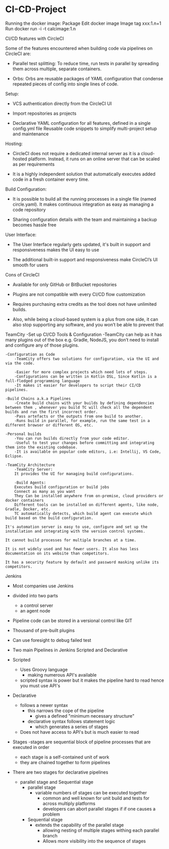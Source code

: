 # CI-CD-Project

Running the docker image:
Package
Edit docker image
Image tag xxx:1.n+1
Run
docker run -i -t calcimage:1.n



CI/CD features with CircleCI

Some of the features encountered when building code via pipelines on CircleCI are:


- Parallel test splitting: To reduce time, run tests in parallel by spreading them across multiple, separate containers.

- Orbs: Orbs are reusable packages of YAML configuration that condense repeated pieces of config into single lines of code.

Setup:


- VCS authentication directly from the CircleCI UI

- Import repositories as projects

- Declarative YAML configuration for all features, defined in a single config.yml file
  Reusable code snippets to simplify multi-project setup and maintenance

Hosting:

- CircleCI does not require a dedicated internal server as it is a cloud-hosted platform. Instead, it runs on an online server that can be scaled as per requirements

- It is a highly independent solution that automatically executes added code in a fresh container every time.


Build Configuration:

- It is possible to build all the running processes in a single file (named circle.yaml). It makes continuous integration as easy as managing a code repository

- Sharing configuration details with the team and maintaining a backup becomes hassle free

User Interface:

- The User Interface regularly gets updated, it's built in support and responsiveness makes the UI easy to use

- The additional built-in support and responsiveness make CircleCI’s UI smooth for users



Cons of CircleCI

- Available for only GitHub or BitBucket repositories

- Plugins are not compatible with every CI/CD flow customization

- Requires purchasing extra credits as the tool does not have unlimited builds.

- Also, while being a cloud-based system is a plus from one side, it can also stop supporting any software, and you won’t be able to prevent that

TeamCity
	-Set up CI/CD Tools & Configuration
		-TeamCity can help as it has many plugins out of the box e.g. Gradle, NodeJS, you don’t need to install and configure any of those plugins.

	-Configuration as Code
		-TeamCity offers two solutions for configuration, via the UI and via the code.
	
		-Easier for more complex projects which need lots of steps.
		-Configurations can be written in Kotlin DSL, Since Kotlin is a full-fledged programming language
		-It makes it easier for developers to script their CI/CD pipelines.
	
	-Build Chains a.k.a Pipelines
		-Create build chains with your builds by defining dependencies between them , whenever you build TC will check all the dependent builds and run the first incorrect order.
		-Pass artefacts or the outputs from one build to another.
		-Runs build in parallel, for example, run the same test in a different browser or different OS, etc.
	
	-Personal builds
		-You can run builds directly from your code editor.
		-Useful to test your changes before committing and integrating them into the existing codebase.
		-It is available on popular code editors, i.e: Intellij, VS Code, Eclipse.
	
	-TeamCity Architecture
		-TeamCity Server: 
		It provides the UI for managing build configurations.
		
		-Build Agents:
		Executes build configuration or build jobs
		Connect as many as you want
		They Can be installed anywhere from on-premise, cloud providers or docker containers
		Different tools can be installed on different agents, like node, Gradle, Docker, etc.
		TC automatically detects, which build agent can execute which build based on the build configuration. 
		
	It's automation server is easy to use, configure and set up the installation and integrating with the version control systems.

	It cannot build processes for multiple branches at a time.

	It is not widely used and has fewer users. It also has less documentation on its website than competitors.

	It has a security feature by default and password masking unlike its competitors.

Jenkins
- Most companies use Jenkins
- divided into two parts
    - a control server 
    - an agent node
- Pipeline code can be stored in a versional control like GIT
- Thousand of pre-built plugins
- Can use foresight to debug failed test
- Two main Pipelines in Jenkins Scripted and Declarative
- Scripted 
  - Uses Groovy language 
    - making numerous API's available
  - scripted syntax is power but it makes the pipeline hard to read hence you must use API's

- Declarative 
  - follows a newer syntax
    - this narrows the cope of the pipeline
      - gives a defined "minimum necessary structure"
    - declarative syntax follows statement logic
      - which generates a series of stages 
  - Does not have access to API's but is much easier to read
  
- Stages
  -stages are sequential block of pipeline processes that are executed in order
  - each stage is a self-contained unit of work
  - they are chained together to form pipelines
  
- There are two stages for declarative pipelines
  - parallel stage and Sequential stage
    - parallel stage 
      - variable numbers of stages can be executed together
        - common and well known for unit build and tests for across multiply platforms
        - developers can abort parallel stages if if one causes a problem
    - Sequential stage
      - extends the capability of the parallel stage
        - allowing nesting of multiple stages withing each parallel branch 
        - Allows more visibility into the sequence of stages 
